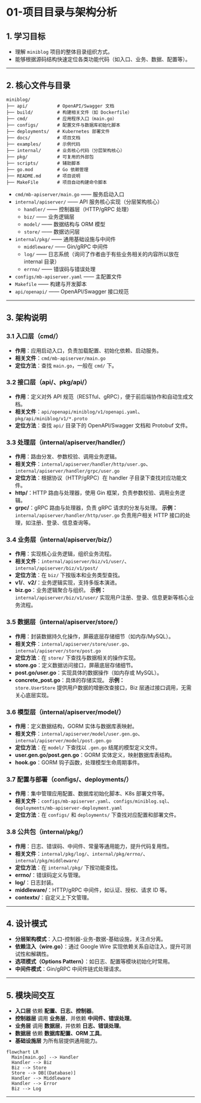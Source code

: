 # 01-项目目录与架构分析

## 1. 学习目标

- 理解 `miniblog` 项目的整体目录组织方式。
- 能够根据源码结构快速定位各类功能代码（如入口、业务、数据、配置等）。

---

## 2. 核心文件与目录

```
miniblog/
├── api/           # OpenAPI/Swagger 文档
├── build/         # 构建相关文件（如 Dockerfile）
├── cmd/           # 应用程序入口（main.go）
├── configs/       # 配置文件与数据库初始化脚本
├── deployments/   # Kubernetes 部署文件
├── docs/          # 项目文档
├── examples/      # 示例代码
├── internal/      # 业务核心代码（分层架构核心）
├── pkg/           # 可复用的外部包
├── scripts/       # 辅助脚本
├── go.mod         # Go 依赖管理
├── README.md      # 项目说明
├── MakeFile       # 项目自动构建命令脚本
```

- `cmd/mb-apiserver/main.go` —— 服务启动入口
- `internal/apiserver/` —— API 服务核心实现（分层架构核心）
  - `handler/` —— 控制器层（HTTP/gRPC 处理）
  - `biz/` —— 业务逻辑层
  - `model/` —— 数据结构与 ORM 模型
  - `store/` —— 数据访问层
- `internal/pkg/` —— 通用基础设施与中间件
  - `middleware/` —— Gin/gRPC 中间件
  - `log/` —— 日志系统（询问了作者由于有些业务相关的内容所以放在 internal 目录）
  - `errno/` —— 错误码与错误处理
- `configs/mb-apiserver.yaml` —— 主配置文件
- `Makefile` —— 构建与开发脚本
- `api/openapi/` —— OpenAPI/Swagger 接口规范

---

## 3. 架构说明

### 3.1 入口层（cmd/）

- **作用**：应用启动入口，负责加载配置、初始化依赖、启动服务。
- **相关文件**：`cmd/mb-apiserver/main.go`
- **定位方法**：查找 `main.go`，一般在 `cmd/` 下。

### 3.2 接口层（api/、pkg/api/）

- **作用**：定义对外 API 规范（RESTful、gRPC），便于前后端协作和自动生成文档。
- **相关文件**：`api/openapi/miniblog/v1/openapi.yaml`、`pkg/api/miniblog/v1/*.proto`
- **定位方法**：查找 `api/` 目录下的 OpenAPI/Swagger 文档和 Protobuf 文件。

### 3.3 处理层（internal/apiserver/handler/）

- **作用**：路由分发、参数校验、调用业务逻辑。
- **相关文件**：`internal/apiserver/handler/http/user.go`、`internal/apiserver/handler/grpc/user.go`
- **定位方法**：根据协议（HTTP/gRPC）在 handler 子目录下查找对应功能文件。
- **http/**：HTTP 路由与处理器，使用 Gin 框架，负责参数校验、调用业务逻辑。
- **grpc/**：gRPC 路由与处理器，负责 gRPC 请求的分发与处理。
  **示例：**  
  `internal/apiserver/handler/http/user.go` 负责用户相关 HTTP 接口的处理，如注册、登录、信息查询等。

### 3.4 业务层（internal/apiserver/biz/）

- **作用**：实现核心业务逻辑，组织业务流程。
- **相关文件**：`internal/apiserver/biz/v1/user/`、`internal/apiserver/biz/v1/post/`
- **定位方法**：在 `biz/` 下按版本和业务类型查找。
- **v1/**、**v2/**：业务逻辑实现，支持多版本演进。
- **biz.go**：业务逻辑聚合与组织。
  **示例：**  
  `internal/apiserver/biz/v1/user/` 实现用户注册、登录、信息更新等核心业务流程。

### 3.5 数据层（internal/apiserver/store/）

- **作用**：封装数据持久化操作，屏蔽底层存储细节（如内存/MySQL）。
- **相关文件**：`internal/apiserver/store/user.go`、`internal/apiserver/store/post.go`
- **定位方法**：在 `store/` 下查找与数据相关的操作实现。
- **store.go**：定义数据访问接口，屏蔽底层存储细节。
- **post.go/user.go**：实现具体的数据操作（如内存或 MySQL）。
- **concrete_post.go**：具体的存储实现。
  **示例：**  
  `store.UserStore` 提供用户数据的增删改查接口，Biz 层通过接口调用，无需关心底层实现。

### 3.6 模型层（internal/apiserver/model/）

- **作用**：定义数据结构，GORM 实体与数据库表映射。
- **相关文件**：`internal/apiserver/model/user.gen.go`、`internal/apiserver/model/post.gen.go`
- **定位方法**：在 `model/` 下查找以 `.gen.go` 结尾的模型定义文件。
- **user.gen.go/post.gen.go**：GORM 实体定义，映射数据库表结构。
- **hook.go**：GORM 钩子函数，处理模型生命周期事件。

### 3.7 配置与部署（configs/、deployments/）

- **作用**：集中管理应用配置、数据库初始化脚本、K8s 部署文件等。
- **相关文件**：`configs/mb-apiserver.yaml`、`configs/miniblog.sql`、`deployments/mb-apiserver-deployment.yaml`
- **定位方法**：在 `configs/` 和 `deployments/` 下查找对应配置和部署文件。

### 3.8 公共包（internal/pkg/）

- **作用**：日志、错误码、中间件、常量等通用能力，提升代码复用性。
- **相关文件**：`internal/pkg/log/`、`internal/pkg/errno/`、`internal/pkg/middleware/`
- **定位方法**：在 `internal/pkg/` 下按功能查找。
- **errno/**：错误码定义与管理。
- **log/**：日志封装。
- **middleware/**：HTTP/gRPC 中间件，如认证、授权、请求 ID 等。
- **contextx/**：自定义上下文管理。

---

## 4. 设计模式

- **分层架构模式**：入口-控制器-业务-数据-基础设施，关注点分离。
- **依赖注入（wire.go）**：通过 Google Wire 实现依赖关系自动注入，提升可测试性和解耦性。
- **选项模式（Options Pattern）**：如日志、配置等模块初始化时常用。
- **中间件模式**：Gin/gRPC 中间件链式处理请求。

---

## 5. 模块间交互

- **入口层** 依赖 **配置、日志、控制器**。
- **控制器层** 调用 **业务层**，并依赖 **中间件、错误处理**。
- **业务层** 调用 **数据层**，并依赖 **日志、错误处理**。
- **数据层** 依赖 **数据库配置、ORM 工具**。
- **基础设施层** 为所有层提供通用能力。

```mermaid
flowchart LR
  Main[main.go] --> Handler
  Handler --> Biz
  Biz --> Store
  Store --> DB[(Database)]
  Handler --> Middleware
  Handler --> Error
  Biz --> Log
```

---
